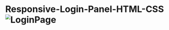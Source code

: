 # Responsive-Login-Panel-HTML-CSS![LoginPage](https://github.com/Batuhanbyr/Responsive-Login-Panel-HTML-CSS/assets/95686987/d25028b5-fa69-4889-a316-b3350c8a07d2)
